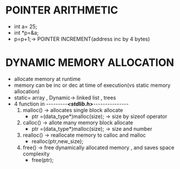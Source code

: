 # POINTER ARITHMETIC
- int a= 25;
- int *p=&a;
- p=p+1;-> POINTER INCREMENT(address inc by 4 bytes)

# DYNAMIC MEMORY ALLOCATION
- allocate memory at runtime 
- memory can be inc or dec at time of execution(vs static memory allocation)
- static= array , Dynamic-> linked list , trees 
- 4 function in ---------***<stdlib.h>***---------------
  1. malloc() -> allocates single block allocate
        - ptr =(data_type*)malloc(size); -> size by sizeof operator 
  3. calloc() -> allote many memory block allocate
        - ptr =(data_type*)malloc(size); -> size and number 
  5. realloc() -> reallocate memory to calloc and malloc
        -  realloc(ptr,new_size);
  7. free() -> free dynamically allocated memory , and saves space complexity 
        - free(ptr);
